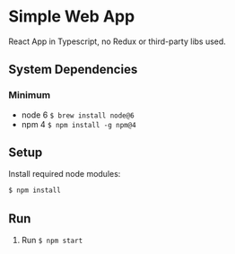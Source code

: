 # Simple Web App

React App in Typescript, no Redux or third-party libs used.

## System Dependencies

### Minimum

* node 6 `$ brew install node@6`
* npm 4 `$ npm install -g npm@4`

## Setup
Install required node modules:

```sh
$ npm install
```

## Run

1. Run `$ npm start`